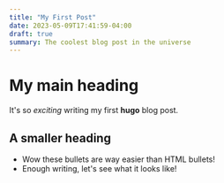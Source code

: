 ```yaml
---
title: "My First Post"
date: 2023-05-09T17:41:59-04:00
draft: true
summary: The coolest blog post in the universe
---
```


# My main heading

It's so *exciting* writing my first **hugo** blog post.

## A smaller heading

* Wow these bullets are way easier than HTML bullets!
* Enough writing, let's see what it looks like!
